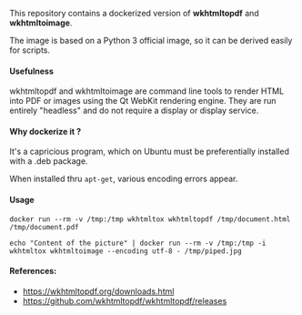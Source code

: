 This repository contains a dockerized version of **wkhtmltopdf** and **wkhtmltoimage**.

The image is based on a Python 3 official image, so it can be derived easily for scripts.


#### Usefulness

wkhtmltopdf and wkhtmltoimage are command line tools to render HTML into PDF or images using the Qt WebKit rendering engine. They are run entirely "headless" and do not require a display or display service.


#### Why dockerize it ?

It's a capricious program, which on Ubuntu must be preferentially installed with a .deb package.

When installed thru `apt-get`, various encoding errors appear.


#### Usage

```shell script
docker run --rm -v /tmp:/tmp wkhtmltox wkhtmltopdf /tmp/document.html /tmp/document.pdf

echo "Content of the picture" | docker run --rm -v /tmp:/tmp -i wkhtmltox wkhtmltoimage --encoding utf-8 - /tmp/piped.jpg
```


#### References:

- https://wkhtmltopdf.org/downloads.html
- https://github.com/wkhtmltopdf/wkhtmltopdf/releases